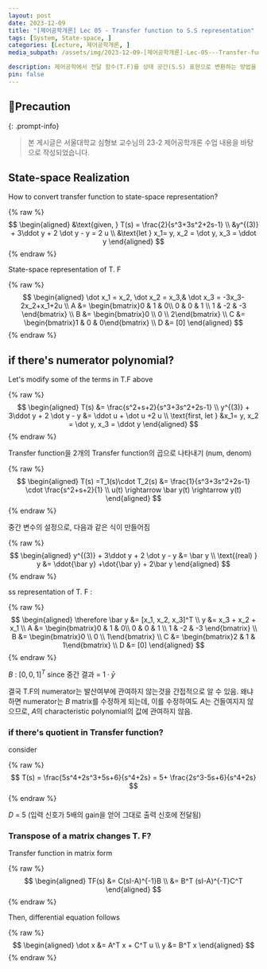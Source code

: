 ```yaml
---
layout: post
date: 2023-12-09
title: "[제어공학개론] Lec 05 - Transfer function to S.S representation"
tags: [System, State-space, ]
categories: [Lecture, 제어공학개론, ]
media_subpath: /assets/img/2023-12-09-[제어공학개론]-Lec-05---Transfer-function-to-S.S-representation.md

description: 제어공학에서 전달 함수(T.F)를 상태 공간(S.S) 표현으로 변환하는 방법을 설명하며, 예시로 주어진 T.F를 통해 상태 공간 표현의 행렬 A, B, C, D를 도출합니다. 또한, 분자 다항식이 포함된 경우와 몫이 있는 경우의 처리 방법을 다루고, 행렬의 전치가 T.F에 미치는 영향을 설명합니다.
pin: false
---
```



## 📢Precaution


{: .prompt-info}


> 본 게시글은 서울대학교 심형보 교수님의 23-2 제어공학개론 수업 내용을 바탕으로 작성되었습니다.


## State-space Realization


How to convert transfer function to state-space representation?


{% raw %}
$$
\begin{aligned}
&\text{given, } T(s) = \frac{2}{s^3+3s^2+2s-1} \\ 
&y^{(3)} + 3\ddot y + 2 \dot y - y = 2 u \\
&\text{let } x_1= y, x_2 = \dot y, x_3 = \ddot y
\end{aligned}
$$
{% endraw %}


State-space representation of T. F


{% raw %}
$$
\begin{aligned}
\dot x_1 = x_2, \dot x_2 = x_3,& \dot x_3 = -3x_3-2x_2+x_1+2u \\
A &= \begin{bmatrix}0 & 1 & 0\\ 0 & 0 & 1 \\ 1 & -2 & -3 \end{bmatrix} \\
B &= \begin{bmatrix}0 \\ 0 \\ 2\end{bmatrix} \\
C &= \begin{bmatrix}1 & 0 & 0\end{bmatrix} \\
 D &= [0]
\end{aligned}
$$
{% endraw %}


## if there's numerator polynomial?


Let's modify some of the terms in T.F above


{% raw %}
$$
\begin{aligned}
T(s) &= \frac{s^2+s+2}{s^3+3s^2+2s-1} \\
y^{(3)} + 3\ddot y + 2 \dot y - y &= \ddot u + \dot u +2 u \\
\text{first, let } &x_1= y, x_2 = \dot y, x_3 = \ddot y
\end{aligned}
$$
{% endraw %}


Transfer function을 2개의 Transfer function의 곱으로 나타내기 (num, denom)


{% raw %}
$$
\begin{aligned}
T(s) =T_1(s)\cdot T_2(s) &= \frac{1}{s^3+3s^2+2s-1} \cdot \frac{s^2+s+2}{1} \\
u(t) \rightarrow \bar y(t) \rightarrow y(t)
\end{aligned}
$$
{% endraw %}


중간 변수의 설정으로, 다음과 같은 식이 만들어짐


{% raw %}
$$
\begin{aligned}
y^{(3)} + 3\ddot y + 2 \dot y - y &= \bar y \\ 
\text{(real) } y &= \ddot{\bar y} +\dot{\bar y} + 2\bar y
\end{aligned}
$$
{% endraw %}


ss representation of T. F :


{% raw %}
$$
\begin{aligned}
\therefore \bar y &= [x_1, x_2, x_3]^T \\ 
y &= x_3 + x_2 + x_1 \\
A &= \begin{bmatrix}0 & 1 & 0\\ 0 & 0 & 1 \\ 1 & -2 & -3 \end{bmatrix} \\
B &= \begin{bmatrix}0 \\ 0 \\ 1\end{bmatrix} \\
C &= \begin{bmatrix}2 & 1 & 1\end{bmatrix} \\
D &= [0]
\end{aligned}
$$
{% endraw %}


$B$ : $[0, 0, 1]^T$ since 중간 결과 = $1 \cdot \bar y$


결국 T.F의 numerator는 발산여부에 관여하지 않는것을 간접적으로 알 수 있음. 왜냐하면 numerator는 $B$ matrix를 수정하게 되는데, 이를 수정하여도 $A$는 건들여지지 않으므로, $A$의 characteristic polynomial의 값에 관여하지 않음.


### if there's quotient in Transfer function?


consider


{% raw %}
$$
T(s) = \frac{5s^4+2s^3+5s+6}{s^4+2s} = 5+ \frac{2s^3-5s+6}{s^4+2s}
$$
{% endraw %}


$D$ = 5 (입력 신호가 5배의 gain을 얻어 그대로 출력 신호에 전달됨)


### Transpose of a matrix changes T. F?


Transfer function in matrix form


{% raw %}
$$
\begin{aligned}
TF(s) &= C(sI-A)^{-1}B \\ 
&= B^T (sI-A)^{-T}C^T
\end{aligned}
$$
{% endraw %}


Then, differential equation follows


{% raw %}
$$
\begin{aligned}
\dot x &= A^T x + C^T u \\
y &= B^T x
\end{aligned}
$$
{% endraw %}



<script>
  window.MathJax = {
    tex: {
      macros: {
        R: "\\mathbb{R}",
        N: "\\mathbb{N}",
        Z: "\\mathbb{Z}",
        Q: "\\mathbb{Q}",
        C: "\\mathbb{C}",
        proj: "\\operatorname{proj}",
        rank: "\\operatorname{rank}",
        im: "\\operatorname{im}",
        dom: "\\operatorname{dom}",
        codom: "\\operatorname{codom}",
        argmax: "\\operatorname*{arg\,max}",
        argmin: "\\operatorname*{arg\,min}",
        "\{": "\\lbrace",
        "\}": "\\rbrace",
        sub: "\\subset",
        sup: "\\supset",
        sube: "\\subseteq",
        supe: "\\supseteq"
      },
      tags: "ams",
      strict: false, 
      inlineMath: [["$", "$"], ["\\(", "\\)"]],
      displayMath: [["$$", "$$"], ["\\[", "\\]"]]
    },
    options: {
      skipHtmlTags: ["script", "noscript", "style", "textarea", "pre"]
    }
  };
</script>
<script async src="https://cdn.jsdelivr.net/npm/mathjax@3/es5/tex-mml-chtml.js"></script>

